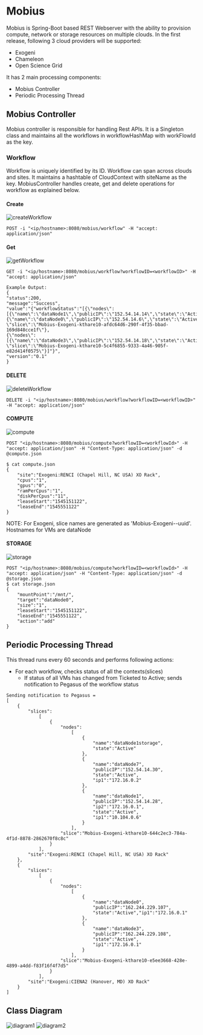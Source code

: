 # Mobius

Mobius is Spring-Boot based REST Webserver with the ability to provision compute, network or storage resources on multiple clouds. In the first release, following 3 cloud providers will be supported:
- Exogeni
- Chameleon
- Open Science Grid

It has 2 main processing components:
- Mobius Controller
- Periodic Processing Thread

## Mobius Controller
Mobius controller is responsible for handling Rest APIs. It is a Singleton class and maintains all the workflows in workflowHashMap with workFlowId as the key.
### Workflow
Workflow is uniquely identified by its ID. Workflow can span across clouds and sites. It maintains a hashtable of CloudContext with siteName as the key. MobiusController handles create, get and delete operations for workflow as explained below. 
#### Create
![createWorkflow](../mobius/plantuml/images/createWorkflow.png)
```
POST -i "<ip/hostname>:8080/mobius/workflow" -H "accept: application/json"
```
#### Get
![getWorkflow](../mobius/plantuml/images/getWorkflow.png)
```
GET -i "<ip/hostname>:8080/mobius/workflow?workflowID=<workflowID>" -H "accept: application/json"

Example Output:
{
"status":200,
"message":"Success",
"value":"{"workflowStatus":"[{\"nodes\":[{\"name\":\"dataNode1\",\"publicIP\":\"152.54.14.14\",\"state\":\"Active\",\"ip1\":\"172.16.0.2\"},
{\"name\":\"dataNode0\",\"publicIP\":\"152.54.14.6\",\"state\":\"Active\",\"ip1\":\"172.16.0.1\"}],
\"slice\":\"Mobius-Exogeni-kthare10-afdc64d6-290f-4f35-bbad-169d848cce1f\"},
{\"nodes\":[{\"name\":\"dataNode3\",\"publicIP\":\"152.54.14.18\",\"state\":\"Active\",\"ip1\":\"172.16.0.1\"}],
\"slice\":\"Mobius-Exogeni-kthare10-5c4f6855-9333-4a46-905f-e82d414f0575\"}]"}",
"version":"0.1"
}
```
#### DELETE
![deleteWorkflow](../mobius/plantuml/images/deleteWorkflow.png)
```
DELETE -i "<ip/hostname>:8080/mobius/workflow?workflowID=<workflowID>" -H "accept: application/json"
```
#### COMPUTE
![compute](../mobius/plantuml/images/compute.png)
```
POST "<ip/hostname>:8080/mobius/compute?workflowID=<workflowId>" -H "accept: application/json" -H "Content-Type: application/json" -d @compute.json 

$ cat compute.json
{
    "site":"Exogeni:RENCI (Chapel Hill, NC USA) XO Rack",
    "cpus":"1",
    "gpus":"0",
    "ramPerCpus":"1",
    "diskPerCpus":"11",
    "leaseStart":"1545151122",
    "leaseEnd":"1545551122"
}
```
NOTE: For Exogeni, slice names are generated as 'Mobius-Exogeni-<user>-uuid'. Hostnames for VMs are dataNode<Number>
#### STORAGE
![storage](../mobius/plantuml/images/storage.png)
```
POST "<ip/hostname>:8080/mobius/compute?workflowID=<workflowId>" -H "accept: application/json" -H "Content-Type: application/json" -d @storage.json 
$ cat storage.json
{
    "mountPoint":"/mnt/",
    "target":"dataNode0",
    "size":"1",
    "leaseStart":"1545151122",
    "leaseEnd":"1545551122",
    "action":"add"
}
```
## Periodic Processing Thread
This thread runs every 60 seconds and performs following actions:
  - For each workflow, checks status of all the contexts(slices)
    - If status of all VMs has changed from Ticketed to Active; sends notification to Pegasus of the workflow status
```
Sending notification to Pegasus = 
[
    {
        "slices":
            [
                {
                    "nodes":
                        [
                            {
                                "name":"dataNode1storage",
                                "state":"Active"
                            },
                            {
                                "name":"dataNode7",
                                "publicIP":"152.54.14.30",
                                "state":"Active",
                                "ip1":"172.16.0.2"
                            },
                            {
                                "name":"dataNode1",
                                "publicIP":"152.54.14.28",
                                "ip2":"172.16.0.1",
                                "state":"Active",
                                "ip1":"10.104.0.6"
                            }
                        ],
                    "slice":"Mobius-Exogeni-kthare10-644c2ec3-784a-4f1d-8878-2862670f8c8c"
                }
            ],
        "site":"Exogeni:RENCI (Chapel Hill, NC USA) XO Rack"
    },
    {
        "slices":
            [
                {
                    "nodes":
                        [
                            {
                                "name":"dataNode0",
                                "publicIP":"162.244.229.107",
                                "state":"Active","ip1":"172.16.0.1"
                            },
                            {
                                "name":"dataNode3",
                                "publicIP":"162.244.229.108",
                                "state":"Active",
                                "ip1":"172.16.0.1"
                            }
                        ],
                    "slice":"Mobius-Exogeni-kthare10-e5ee3668-428e-4899-a4dd-f83f16f4f7d5"
                }
            ],
        "site":"Exogeni:CIENA2 (Hanover, MD) XO Rack"
    }
]
```
## Class Diagram
![diagram1](../mobius/plantuml/images/diagram1.png)
![diagram2](../mobius/plantuml/images/diagram2.png)
